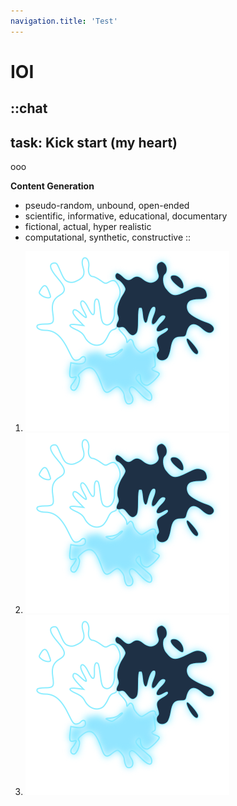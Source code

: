 ```yaml
---
navigation.title: 'Test'
---
```


# IOI

::chat
---
task: Kick start (my heart)
---
ooo

__Content Generation__

- pseudo-random, unbound, open-ended
- scientific, informative, educational, documentary
- fictional, actual, hyper realistic
- computational, synthetic, constructive
::

1. ![Logo](pastell.svg)
2. ![Logo](pastell.svg)
3. ![Logo](pastell.svg)
